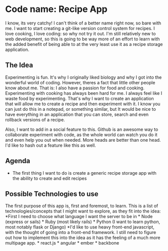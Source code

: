 # Code name: Recipe App

I know, its very catchy! I can't think of a better name right now, so bare with me. I want to start creating a git-like version control system for recipes. I love cooking, I love coding: so why not try it out. I'm still relatively new to web development, so this is going to be way more of an effort to learn with the added benefit of being able to at the very least use it as a recipe storage application.

## The Idea

Experimenting is fun. It's why I originally liked biology and why I got into the wonderful world of coding. However, theres a fact that little other people know about me. That is: I also have a passion for food and cooking. Experimenting with cooking has always been hard for me. I always feel like I waste food by experimenting. That's why I want to create an application that will allow me to create a recipe and then experiment with it. I know you can just do this in a notepad, or something similar, but It would be nice to have everything in an application that you can store, search and even rollback versions of a recipe.

Also, I want to add in a social feature to this. Github is an awesome way to collaborate experiment with code, as the whole world can watch you do it and even help you out when needed. More heads are better than one head. I'd like to hash out a feature like this as well.

## Agenda

* The first thing I want to do is create a generic recipe storage app with the ability to create and edit recipes

## Possible Technologies to use

The first purpose of this app is, first and foremost, to learn. This is a list of technologies/concepts that I might want to explore, as they fit into the idea:
*First I need to choose what language I want the server to be in
	* Node (express or sails)
	* Ruby (most likely rails)
	* Python (I want to learn python, most notably flask or Django)
*I'd like to use heavy front-end javascript, with the thought of going into a front-end framework. I still need to figure out how to implement this into the idea as it has the feeling of a much more multipage app.
	* react.js
	* angular
	* ember
	* backbone





